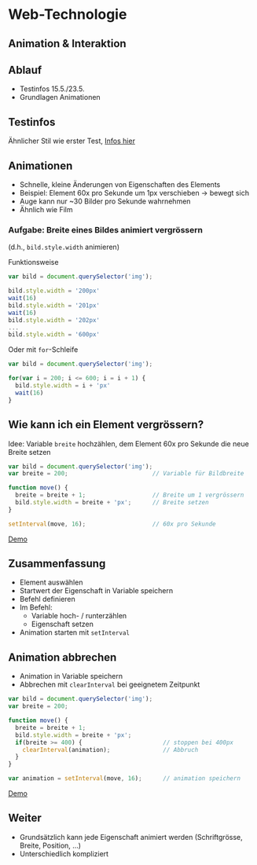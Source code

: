 # Web-Technologie

## Animation & Interaktion



## Ablauf

* Testinfos 15.5./23.5.
* Grundlagen Animationen



## Testinfos

Ähnlicher Stil wie erster Test, [Infos hier](tests/test02.html)



## Animationen

* Schnelle, kleine Änderungen von Eigenschaften des Elements
* Beispiel: Element 60x pro Sekunde um 1px verschieben -> bewegt sich
* Auge kann nur ~30 Bilder pro Sekunde wahrnehmen
* Ähnlich wie Film



### Aufgabe: Breite eines Bildes animiert vergrössern

(d.h., `bild.style.width` animieren)


Funktionsweise

```js
var bild = document.querySelector('img');

bild.style.width = '200px'
wait(16)
bild.style.width = '201px'
wait(16)
bild.style.width = '202px'
...
bild.style.width = '600px'
```


Oder mit `for`-Schleife

```js
var bild = document.querySelector('img');

for(var i = 200; i <= 600; i = i + 1) {
  bild.style.width = i + 'px'
  wait(16)
}
```



## Wie kann ich ein Element vergrössern?

Idee: Variable `breite` hochzählen, dem Element 60x pro Sekunde die neue Breite setzen

```js
var bild = document.querySelector('img');
var breite = 200;                        // Variable für Bildbreite

function move() {
  breite = breite + 1;                   // Breite um 1 vergrössern
  bild.style.width = breite + 'px';      // Breite setzen
}

setInterval(move, 16);                   // 60x pro Sekunde
```

[Demo](https://jsfiddle.net/x5j9zb23/)


## Zusammenfassung

* Element auswählen
* Startwert der Eigenschaft in Variable speichern
* Befehl definieren
* Im Befehl:
  * Variable hoch- / runterzählen
  * Eigenschaft setzen
* Animation starten mit `setInterval`



## Animation abbrechen

* Animation in Variable speichern
* Abbrechen mit `clearInterval` bei geeignetem Zeitpunkt



```js
var bild = document.querySelector('img');
var breite = 200;

function move() {
  breite = breite + 1;
  bild.style.width = breite + 'px';
  if(breite >= 400) {                       // stoppen bei 400px
    clearInterval(animation);               // Abbruch
  }
}

var animation = setInterval(move, 16);      // animation speichern
```

[Demo](https://jsfiddle.net/x5j9zb23/1/)



## Weiter

* Grundsätzlich kann jede Eigenschaft animiert werden (Schriftgrösse, Breite, Position, ...)
* Unterschiedlich kompliziert
